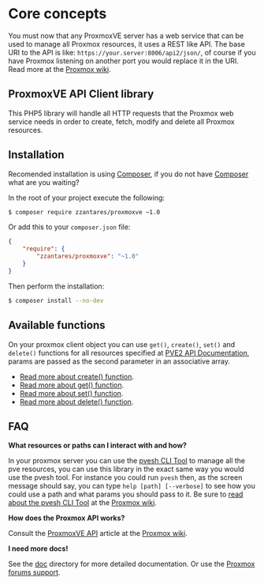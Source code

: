 Core concepts
=============

You must now that any ProxmoxVE server has a web service that can be used to manage all Proxmox resources, it uses a REST like API. The base URI to the API is like: `https://your.server:8006/api2/json/`, of course if you have Proxmox listening on another port you would replace it in the URI. Read more at the [Proxmox wiki](http://pve.proxmox.com/wiki/Proxmox_VE_API).


ProxmoxVE API Client library
----------------------------

This PHP5 library will handle all HTTP requests that the Proxmox web service needs in order to create, fetch, modify and delete all Proxmox resources.


Installation
------------

Recomended installation is using [Composer](https://getcomposer.org/), if you do not have [Composer](https://getcomposer.org/) what are you waiting?

In the root of your project execute the following:

```sh
$ composer require zzantares/proxmoxve ~1.0
```

Or add this to your `composer.json` file:

```json
{
    "require": {
        "zzantares/proxmoxve": "~1.0"
    }
}
```

Then perform the installation:
```sh
$ composer install --no-dev
```


Available functions
-------------------

On your proxmox client object you can use `get()`, `create()`, `set()` and `delete()` functions for all resources specified at [PVE2 API Documentation](http://pve.proxmox.com/pve2-api-doc/
), params are passed as the second parameter in an associative array.

- [Read more about create() function](https://github.com/ZzAntares/ProxmoxVE/blob/master/doc/create.md).
- [Read more about get() function](https://github.com/ZzAntares/ProxmoxVE/blob/master/doc/get.md).
- [Read more about set() function](https://github.com/ZzAntares/ProxmoxVE/blob/master/doc/set.md).
- [Read more about delete() function](https://github.com/ZzAntares/ProxmoxVE/blob/master/doc/delete.md).


FAQ
---

**What resources or paths can I interact with and how?**

In your proxmox server you can use the [pvesh CLI Tool](http://pve.proxmox.com/wiki/Proxmox_VE_API#Using_.27pvesh.27_to_access_the_API) to manage all the pve resources, you can use this library in the exact same way you would use the pvesh tool. For instance you could run `pvesh` then, as the screen message should say, you can type `help [path] [--verbose]` to see how you could use a path and what params you should pass to it. Be sure to [read about the pvesh CLI Tool](http://pve.proxmox.com/wiki/Proxmox_VE_API#Using_.27pvesh.27_to_access_the_API) at the [Proxmox wiki](http://pve.proxmox.com/wiki).

**How does the Proxmox API works?**

Consult the [ProxmoxVE API](http://pve.proxmox.com/wiki/Proxmox_VE_API) article at the [Proxmox wiki](http://pve.proxmox.com/wiki).

**I need more docs!**

See the [doc](https://github.com/ZzAntares/ProxmoxVE/tree/master/doc) directory for more detailed documentation. Or use the [Proxmox forums support](http://forum.proxmox.com/).

